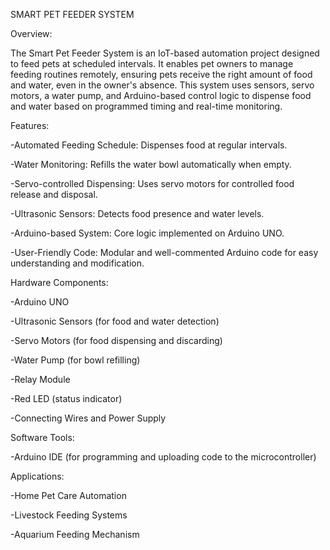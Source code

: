 SMART PET FEEDER SYSTEM

Overview:

The Smart Pet Feeder System is an IoT-based automation project designed to feed pets at scheduled intervals. It enables pet owners to manage feeding routines remotely, ensuring pets receive the right amount of food and water, even in the owner's absence. This system uses sensors, servo motors, a water pump, and Arduino-based control logic to dispense food and water based on programmed timing and real-time monitoring.

Features:

-Automated Feeding Schedule: Dispenses food at regular intervals.

-Water Monitoring: Refills the water bowl automatically when empty.

-Servo-controlled Dispensing: Uses servo motors for controlled food release and disposal.

-Ultrasonic Sensors: Detects food presence and water levels.

-Arduino-based System: Core logic implemented on Arduino UNO.

-User-Friendly Code: Modular and well-commented Arduino code for easy understanding and modification.

Hardware Components:

-Arduino UNO

-Ultrasonic Sensors (for food and water detection)

-Servo Motors (for food dispensing and discarding)

-Water Pump (for bowl refilling)

-Relay Module

-Red LED (status indicator)

-Connecting Wires and Power Supply

Software Tools:

-Arduino IDE (for programming and uploading code to the microcontroller)

Applications:

-Home Pet Care Automation

-Livestock Feeding Systems

-Aquarium Feeding Mechanism
